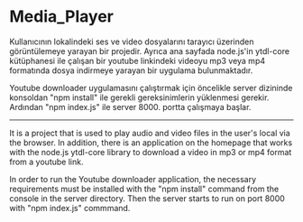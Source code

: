 # Media_Player
Kullanıcının lokalindeki ses ve video dosyalarını tarayıcı üzerinden görüntülemeye yarayan bir projedir. Ayrıca ana sayfada node.js'in ytdl-core kütüphanesi ile çalışan bir youtube linkindeki videoyu mp3 veya mp4 formatında dosya indirmeye yarayan bir uygulama bulunmaktadır.

Youtube downloader uygulamasını çalıştırmak için öncelikle server dizininde konsoldan "npm install" ile gerekli gereksinimlerin yüklenmesi gerekir. Ardından "npm index.js" ile server 8000. portta çalışmaya başlar.

--------
It is a project that is used to play audio and video files in the user's local via the browser. In addition, there is an application on the homepage that works with the node.js ytdl-core library to download a video in mp3 or mp4 format from a youtube link.

In order to run the Youtube downloader application, the necessary requirements must be installed  with the "npm install" command from the console in the server directory. Then the server starts to run on port 8000 with "npm index.js" commmand.